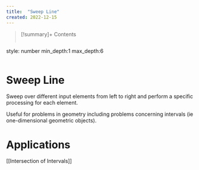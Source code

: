 ```yaml
---
title:  "Sweep Line"
created: 2022-12-15
---
```


>[!summary]+ Contents
>```toc
style: number
min_depth:1
max_depth:6 
>```


# Sweep Line
Sweep over different input elements from left to right and perform a specific processing for each element.

Useful for problems in geometry including problems concerning intervals (ie one-dimensional geometric objects). 

# Applications
[[Intersection of Intervals]]
